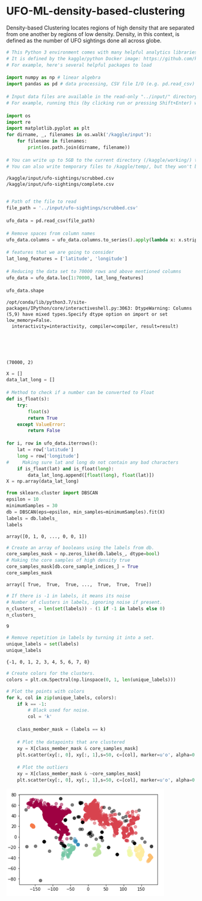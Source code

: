# UFO-ML-density-based-clustering
Density-based Clustering locates regions of high density that are separated from one another by regions of low density. Density, in this context, is defined as the number of UFO sightings done all across globe.
```python
# This Python 3 environment comes with many helpful analytics libraries installed
# It is defined by the kaggle/python Docker image: https://github.com/kaggle/docker-python
# For example, here's several helpful packages to load

import numpy as np # linear algebra
import pandas as pd # data processing, CSV file I/O (e.g. pd.read_csv)

# Input data files are available in the read-only "../input/" directory
# For example, running this (by clicking run or pressing Shift+Enter) will list all files under the input directory

import os
import re
import matplotlib.pyplot as plt 
for dirname, _, filenames in os.walk('/kaggle/input'):
    for filename in filenames:
        print(os.path.join(dirname, filename))

# You can write up to 5GB to the current directory (/kaggle/working/) that gets preserved as output when you create a version using "Save & Run All" 
# You can also write temporary files to /kaggle/temp/, but they won't be saved outside of the current session
```

    /kaggle/input/ufo-sightings/scrubbed.csv
    /kaggle/input/ufo-sightings/complete.csv
    


```python

# Path of the file to read
file_path = '../input/ufo-sightings/scrubbed.csv'

ufo_data = pd.read_csv(file_path)

# Remove spaces from column names
ufo_data.columns = ufo_data.columns.to_series().apply(lambda x: x.strip())

# features that we are going to consider
lat_long_features = ['latitude', 'longitude']

# Reducing the data set to 70000 rows and above mentioned columns
ufo_data = ufo_data.loc[1:70000, lat_long_features]

ufo_data.shape
```

    /opt/conda/lib/python3.7/site-packages/IPython/core/interactiveshell.py:3063: DtypeWarning: Columns (5,9) have mixed types.Specify dtype option on import or set low_memory=False.
      interactivity=interactivity, compiler=compiler, result=result)
    




    (70000, 2)




```python
X = []
data_lat_long = []

# Method to check if a number can be converted to Float
def is_float(s):
    try:
        float(s)
        return True
    except ValueError:
        return False
    
for i, row in ufo_data.iterrows():
    lat = row['latitude']
    long = row['longitude']
#     Making sure lat and long do not contain any bad characters
    if is_float(lat) and is_float(long):
        data_lat_long.append([float(long), float(lat)])
X = np.array(data_lat_long)
```


```python
from sklearn.cluster import DBSCAN 
epsilon = 10
minimumSamples = 30
db = DBSCAN(eps=epsilon, min_samples=minimumSamples).fit(X)
labels = db.labels_
labels
```




    array([0, 1, 0, ..., 0, 0, 1])




```python
# Create an array of booleans using the labels from db.
core_samples_mask = np.zeros_like(db.labels_, dtype=bool)
# Making the core samples of high density true
core_samples_mask[db.core_sample_indices_] = True
core_samples_mask
```




    array([ True,  True,  True, ...,  True,  True,  True])




```python
# If there is -1 in labels, it means its noise
# Number of clusters in labels, ignoring noise if present.
n_clusters_ = len(set(labels)) - (1 if -1 in labels else 0)
n_clusters_
```




    9




```python
# Remove repetition in labels by turning it into a set.
unique_labels = set(labels)
unique_labels
```




    {-1, 0, 1, 2, 3, 4, 5, 6, 7, 8}




```python
# Create colors for the clusters.
colors = plt.cm.Spectral(np.linspace(0, 1, len(unique_labels)))
```


```python
# Plot the points with colors
for k, col in zip(unique_labels, colors):
    if k == -1:
        # Black used for noise.
        col = 'k'

    class_member_mask = (labels == k)

    # Plot the datapoints that are clustered
    xy = X[class_member_mask & core_samples_mask]
    plt.scatter(xy[:, 0], xy[:, 1],s=50, c=[col], marker=u'o', alpha=0.5)

    # Plot the outliers
    xy = X[class_member_mask & ~core_samples_mask]
    plt.scatter(xy[:, 0], xy[:, 1],s=50, c=[col], marker=u'o', alpha=0.5)
```


![png](UFO_Sightings_DBSCAN_files/UFO_Sightings_DBSCAN_8_0.png)

